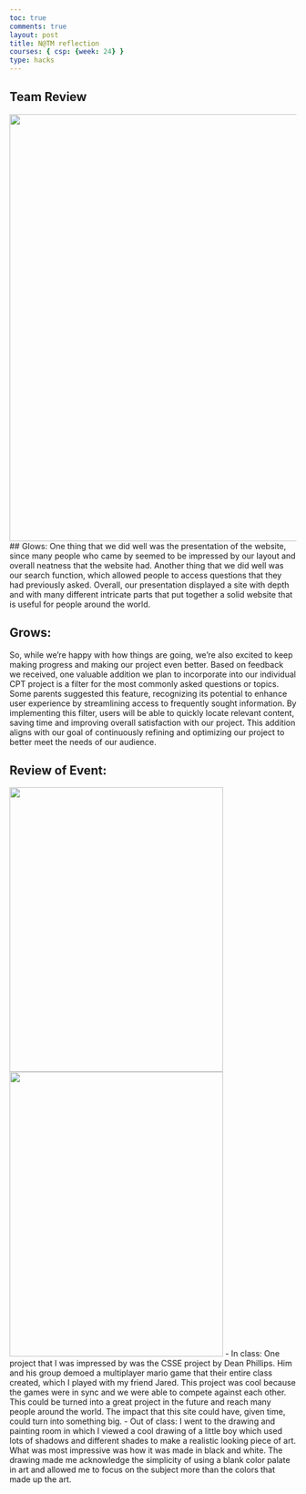 ```yaml
---
toc: true
comments: true
layout: post
title: N@TM reflection
courses: { csp: {week: 24} }
type: hacks
---
```


## Team Review
<img src="http://127.0.0.1:4200/student2/images/N@TM_team.jpg" height="750" width="1500">
## Glows:
One thing that we did well was the presentation of the website, since many people who came by seemed to be impressed by our layout and overall neatness that the website had. Another thing that we did well was our search function, which allowed people to access questions that they had previously asked. Overall, our presentation displayed a site with depth and with many different intricate parts that put together a solid website that is useful for people around the world.

## Grows:
So, while we’re happy with how things are going, we’re also excited to keep making progress and making our project even better. Based on feedback we received, one valuable addition we plan to incorporate into our individual CPT project is a filter for the most commonly asked questions or topics. Some parents suggested this feature, recognizing its potential to enhance user experience by streamlining access to frequently sought information. By implementing this filter, users will be able to quickly locate relevant content, saving time and improving overall satisfaction with our project. This addition aligns with our goal of continuously refining and optimizing our project to better meet the needs of our audience.

## Review of Event:
<img src="http://127.0.0.1:4200/student2/images/N@TM drawing.png" height="500" width="375">
<img src="http://127.0.0.1:4200/student2/images/image000000.jpg" height="500" width="375">
- In class: One project that I was impressed by was the CSSE project by Dean Phillips. Him and his group demoed a multiplayer mario game that their entire class created, which I played with my friend Jared. This project was cool because the games were in sync and we were able to compete against each other. This could be turned into a great project in the future and reach many people around the world. The impact that this site could have, given time, could turn into something big.
- Out of class: I went to the drawing and painting room in which I viewed a cool drawing of a little boy which used lots of shadows and different shades to make a realistic looking piece of art. What was most impressive was how it was made in black and white. The drawing made me acknowledge the simplicity of using a blank color palate in art and allowed me to focus on the subject more than the colors that made up the art.
